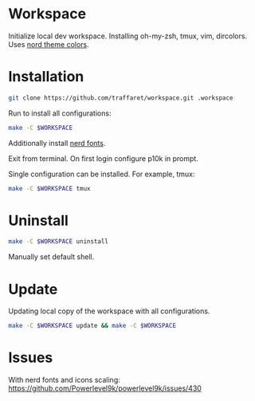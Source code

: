 # Workspace
Initialize local dev workspace.
Installing oh-my-zsh, tmux, vim, dircolors.
Uses [nord theme colors](https://www.nordtheme.com/).

# Installation
```bash
git clone https://github.com/traffaret/workspace.git .workspace
```

Run to install all configurations:
```bash
make -C $WORKSPACE
```

Additionally install [nerd fonts](https://www.nerdfonts.com/).

Exit from terminal. On first login configure p10k in prompt.

Single configuration can be installed. For example, tmux:
```bash
make -C $WORKSPACE tmux
```

# Uninstall
```bash
make -C $WORKSPACE uninstall
```
Manually set default shell.

# Update
Updating local copy of the workspace with all configurations.

```bash
make -C $WORKSPACE update && make -C $WORKSPACE
```

# Issues

With nerd fonts and icons scaling: https://github.com/Powerlevel9k/powerlevel9k/issues/430
